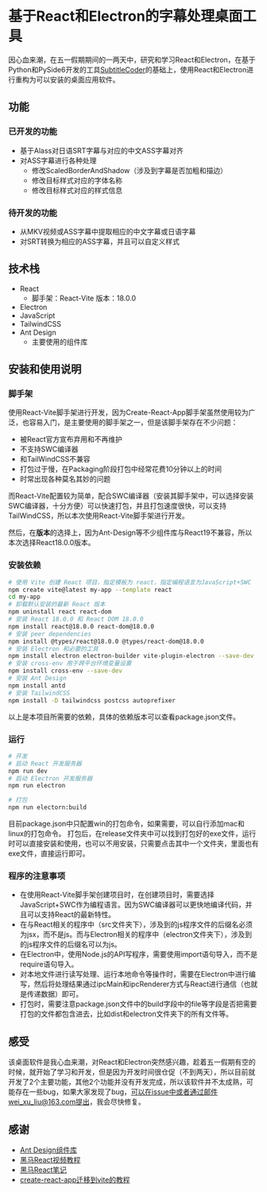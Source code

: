 # 基于React和Electron的字幕处理桌面工具
因心血来潮，在五一假期期间的一两天中，研究和学习React和Electron，在基于Python和PySide6开发的工具[SubtitleCoder](https://github.com/liuweixu/SubtitleCoder)的基础上，使用React和Electron进行重构为可以安装的桌面应用软件。

## 功能
### 已开发的功能
- 基于Alass对日语SRT字幕与对应的中文ASS字幕对齐
- 对ASS字幕进行各种处理
  - 修改ScaledBorderAndShadow（涉及到字幕是否加粗和描边）
  - 修改目标样式对应的字体名称
  - 修改目标样式对应的样式信息
### 待开发的功能
- 从MKV视频或ASS字幕中提取相应的中文字幕或日语字幕
- 对SRT转换为相应的ASS字幕，并且可以自定义样式

## 技术栈
- React
  - 脚手架：React-Vite 版本：18.0.0
- Electron
- JavaScript
- TailwindCSS
- Ant Design
  - 主要使用的组件库

## 安装和使用说明
### 脚手架
使用React-Vite脚手架进行开发，因为Create-React-App脚手架虽然使用较为广泛，也容易入门，是主要使用的脚手架之一，但是该脚手架存在不少问题：
- 被React官方宣布弃用和不再维护
- 不支持SWC编译器
- 和TailWindCSS不兼容
- 打包过于慢，在Packaging阶段打包中经常花费10分钟以上的时间
- 时常出现各种莫名其妙的问题

而React-Vite配置较为简单，配合SWC编译器（安装其脚手架中，可以选择安装SWC编译器，十分方便）可以快速打包，并且打包速度很快，可以支持TailWindCSS，所以本次使用React-Vite脚手架进行开发。

然后，在**版本**的选择上，因为Ant-Design等不少组件库与React19不兼容，所以本次选择React18.0.0版本。

### 安装依赖
```bash
# 使用 Vite 创建 React 项目，指定模板为 react，指定编程语言为JavaScript+SWC
npm create vite@latest my-app --template react
cd my-app
# 卸载默认安装的最新 React 版本
npm uninstall react react-dom
# 安装 React 18.0.0 和 React DOM 18.0.0
npm install react@18.0.0 react-dom@18.0.0
# 安装 peer dependencies
npm install @types/react@18.0.0 @types/react-dom@18.0.0
# 安装 Electron 和必要的工具
npm install electron electron-builder vite-plugin-electron --save-dev
# 安装 cross-env 用于跨平台环境变量设置
npm install cross-env --save-dev
# 安装 Ant Design
npm install antd
# 安装 TailwindCSS
npm install -D tailwindcss postcss autoprefixer
```
以上是本项目所需要的依赖，具体的依赖版本可以查看package.json文件。

### 运行
```bash
# 开发
# 启动 React 开发服务器
npm run dev
# 启动 Electron 开发服务器
npm run electron

# 打包
npm run electorn:build
```
目前package.json中只配置win的打包命令，如果需要，可以自行添加mac和linux的打包命令。
打包后，在release文件夹中可以找到打包好的exe文件，运行时可以直接安装和使用，也可以不用安装，只需要点击其中一个文件夹，里面也有exe文件，直接运行即可。

### 程序的注意事项
- 在使用React-Vite脚手架创建项目时，在创建项目时，需要选择JavaScript+SWC作为编程语言。因为SWC编译器可以更快地编译代码，并且可以支持React的最新特性。
- 在与React相关的程序中（src文件夹下），涉及到的js程序文件的后缀名必须为jsx，而不是js。而与Electron相关的程序中（electron文件夹下），涉及到的js程序文件的后缀名可以为js。
- 在Electron中，使用Node.js的API写程序，需要使用import语句导入，而不是require语句导入。
- 对本地文件进行读写处理、运行本地命令等操作时，需要在Electron中进行编写，然后将处理结果通过ipcMain和ipcRenderer方式与React进行通信（也就是传递数据）即可。
- 打包时，需要注意package.json文件中的build字段中的file等字段是否把需要打包的文件都包含进去，比如dist和electron文件夹下的所有文件等。

## 感受
该桌面软件是我心血来潮，对React和Electron突然感兴趣，趁着五一假期有空的时候，就开始了学习和开发，但是因为开发时间很仓促（不到两天），所以目前就开发了2个主要功能，其他2个功能并没有开发完成，所以该软件并不太成熟，可能存在一些bug，如果大家发现了bug，可以在issue中或者通过邮件wei_xu_liu@163.com提出，我会尽快修复。

## 感谢
- [Ant Design组件库](https://ant-design.antgroup.com/index-cn)
- [黑马React视频教程](https://www.bilibili.com/video/BV1ZB4y1Z7o8?spm_id_from=333.788.videopod.episodes&vd_source=601da5164f2780fc668c82ddd0d54bcf)
- [黑马React笔记](https://blog.csdn.net/2301_80182418/article/details/145483587)
- [create-react-app迁移到vite的教程](https://segmentfault.com/a/1190000044980287)